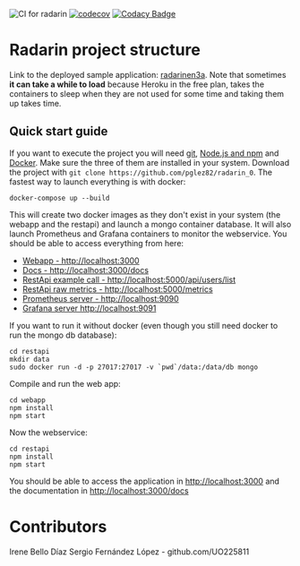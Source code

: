![CI for radarin](https://github.com/arquisoft/radarin_en3a/workflows/CI%20for%20radarin/badge.svg)
[![codecov](https://codecov.io/gh/Arquisoft/radarin_en3a/branch/master/graph/badge.svg?token=ZC1BH8YEOO)](https://codecov.io/gh/Arquisoft/radarin_en3a)
[![Codacy Badge](https://app.codacy.com/project/badge/Grade/09f5dcc06a2f48a28aa42af4ab82f949)](https://www.codacy.com/gh/Arquisoft/radarin_en3a/dashboard?utm_source=github.com&amp;utm_medium=referral&amp;utm_content=Arquisoft/radarin_en3a&amp;utm_campaign=Badge_Grade)
# Radarin project structure
Link to the deployed sample application: [radarinen3a](https://radarinen3awebapp.herokuapp.com/). Note that sometimes **it can take a while to load** because Heroku in the free plan, takes the containers to sleep when they are not used for some time and taking them up takes time.

## Quick start guide
If you want to execute the project you will need [git](https://git-scm.com/downloads), [Node.js and npm](https://www.npmjs.com/get-npm) and [Docker](https://docs.docker.com/get-docker/). Make sure the three of them are installed in your system. Download the project with `git clone https://github.com/pglez82/radarin_0`. The fastest way to launch everything is with docker:
```
docker-compose up --build
```
This will create two docker images as they don't exist in your system (the webapp and the restapi) and launch a mongo container database. It will also launch Prometheus and Grafana containers to monitor the webservice. You should be able to access everything from here:
 - [Webapp - http://localhost:3000](http://localhost:3000)
 - [Docs - http://localhost:3000/docs](http://localhost:3000/docs)
 - [RestApi example call - http://localhost:5000/api/users/list](http://localhost:5000/api/users/list)
 - [RestApi raw metrics - http://localhost:5000/metrics](http://localhost:5000/metrics)
 - [Prometheus server - http://localhost:9090](http://localhost:9090)
 - [Grafana server http://localhost:9091](http://localhost:9091)
 
If you want to run it without docker (even though you still need docker to run the mongo db database):
```
cd restapi
mkdir data
sudo docker run -d -p 27017:27017 -v `pwd`/data:/data/db mongo
```
Compile and run the web app:
```
cd webapp
npm install
npm start
```
Now the webservice:
```
cd restapi
npm install
npm start
```
You should be able to access the application in [http://localhost:3000](http://localhost:3000) and the documentation in [http://localhost:3000/docs](http://localhost:3000/docs)

# Contributors

Irene Bello Díaz
Sergio Fernández López - github.com/UO225811

